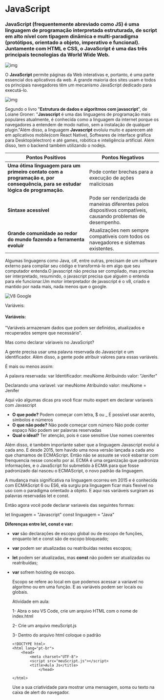 # **JavaScript**

### **JavaScript** (frequentemente abreviado como **JS**) é uma linguagem de programação interpretada estruturada, de script em alto nível com tipagem dinâmica e multi-paradigma (protótipos, orientado a objeto, imperativo e funcional). Juntamente com HTML e CSS, o JavaScript é uma das três principais tecnologias da World Wide Web.

![img](https://lh5.googleusercontent.com/gplxdYQH9arY6Q8_eYuJbkR_OqxbI_tLgY5gcs5bHlpZI8utFDFjy0iXkxT2u4suvviDBmLCTTOmRHBz2R67rwtS7ulmNOw0NTVyo1YHMkNFKfG6ETqSHK8Hr3OYcdyf4KLkII5mwGrN2Q)

O **JavaScript** permite páginas da Web interativas e, portanto, é uma parte essencial dos aplicativos da web. A grande maioria dos sites usam e todos os principais navegadores têm um mecanismo JavaScript dedicado para executá-lo.

![img](https://lh5.googleusercontent.com/cOaqQz04N0D5VBqaDCH-NJAXEPfBZEAvfHIefGad3a6Qy08BY13_vrSid7YCvh7Mp6FaSflpoFfSMqcBmOYE5hT348aulfdQxoQTVHXmJMAmtrUdkIUWH39_SsEH-9qpr0_4jRktrPA8sA)



Segundo o livro "**Estrutura de dados e algoritmos com javascript**", de Loiane Groner: "**Javascript** é uma das linguagens de programação mais populares atualmente, é conhecida como a linguagem da internet porque os navegadores a entendem de modo nativo, sem a instalação de qualquer plugin."Além disso, a linguagem **Javascript** evoluiu muito e aparecem até em aplicativos mobile(com React Native), Softwares de interface gráfica para Desktop(electron) e até games, robótica e inteligência artificial. Além disso, tem o backend também utilizando o nodejs.

| Pontos Positivos                                             | Pontos Negativos                                             |
| ------------------------------------------------------------ | ------------------------------------------------------------ |
| **Uma ótima linguagem para um primeiro contato com a programação e, por consequência, para se estudar lógica de programação.** | Pode conter brechas para a execução de ações maliciosas      |
| **Sintaxe acessível**                                        | Pode ser renderizada de maneiras diferentes pelos dispositivos compatíveis, causando problemas de desempenho. |
| **Grande comunidade ao redor do mundo fazendo a ferramenta evoluir** | Atualizações nem sempre compatíveis com todos os navegadores e sistemas existentes. |

Algumas linguagens como Java, c#, entre outras, precisam de um software externo para compilar seu código e transformá-lo em algo que seu computador entenda.O javascript não precisa ser compilado, mas precisa ser interpretado, resumindo, o javascript precisa que alguém o entenda para ele funcionar.Um motor interpretador de javascript é o v8, criado e mantido por nada mais, nada menos que o google.

![V8 Google](https://cdn.slidesharecdn.com/ss_thumbnails/v8js-151006130151-lva1-app6891-thumbnail-4.jpg?cb=1444136542)

Variáveis:

#### Variáveis:

"Variáveis armazenam dados que podem ser definidos, atualizados e recuperados sempre que necessário".

Mas como declarar váriaveis no JavaScript?

A gente precisa usar uma palavra reservada do Javascript e um identificador. Além disso, a gente pode atribuir valores para essas variáveis.

É mais ou menos assim:

A palavra reservada: var Identificador: meuNome Atribuindo valor: "Jenifer"

Declarando uma variavel: var meuNome Atribuindo valor: meuNome = Jenifer 

Aqui vão algumas dicas pra você ficar muito expert em declarar variaveis com Javascript

- **O que pode?** Podem começar com letra, $ ou _ É possível usar acento, símbolos e números
- **O que não pode?** Não pode começar com número Não pode conter espaço Não podem ser palavras reservadas
- **Qual o ideal?** Ter atenção, pois é case sensitive Use nomes coerentes

Além disso, é também importante saber que a linguagem Javascript evolui a cada ano. E desde 2015, tem havido uma nova versão lançada a cada ano que chamamos de ECMAScript. Então não se assuste se você esbarrar com frenquencia nesse conceito por aí. ECMA é uma organização que padroniza informações, e o JavaScript foi submetido à ECMA para que fosse padronizado daí nasceu o ECMAScript, o novo padrão da linguagem.

A mudança mais significativa na linguagem ocorreu em 2015 e é conhecida com ECMAScript 6 ou ES6, ela surgiu pra linguagem ficar mais flexivel no uso com o paradigma orientado a objeto. E aqui nas variáveis surgiram as palavras reservadas let e const.

Então agora você pode declarar variaveis das seguintes formas:

let linguagem = "Javascript"
const linguagem = "Java"

**Diferenças entre let, const e var:**

- **var** são declarações de escopo global ou de escopo de funções, enquanto let e const são de escopo bloqueado;

- **var** podem ser atualizadas ou reatribuídas nestes escopos;

-  **let** podem ser atualizadas, mas **const** não podem ser atualizadas ou reatribuídas;

- **var** sofrem hoisting de escopo.

  Escopo se refere ao local em que podemos acessar a variavel no algoritmo ou em uma função. E as variáveis podem ser locais ou globais.

  Atividade em aula:

  1- Abra o seu VS Code, crie um arquivo HTML com o nome de index.html

  2- Crie um arquivo meuScript.js 

  3- Dentro do arquivo html coloque o padrão 

  ```
  <!DOCTYPE html>
  <html lang="pt-br">
      <head>
          <meta charset="UTF-8">
          <script src="meuScript.js"></script>
          <title>Aula Js</title>
              </head>
  
  </html>
  ```

  Use a sua criatividade para mostrar uma mensagem, soma ou texto na caixa de alert do navegador.

